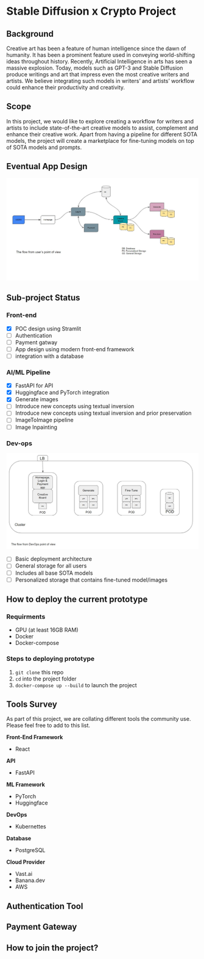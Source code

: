 # Stable Diffusion x Crypto Project 

## Background
Creative art has been a feature of human intelligence since the dawn of humanity. It has been a prominent feature used in conveying world-shifting ideas throughout history. Recently, Artificial Intelligence in arts has seen a massive explosion. Today, models such as GPT-3 and Stable Diffusion produce writings and art that impress even the most creative writers and artists. We believe integrating such models in writers’ and artists’ workflow could enhance their productivity and creativity. 

## Scope
In this project, we would like to explore creating a workflow for writers and artists to include state-of-the-art creative models to assist, complement and enhance their creative work. Apart from having a pipeline for different SOTA models, the project will create a marketplace for fine-tuning models on top of SOTA models and prompts.

## Eventual App Design 
![alt text](media/app.jpg)

## Sub-project Status
### Front-end
- [x] POC design using Stramlit
- [ ] Authentication 
- [ ] Payment gatway
- [ ] App design using modern front-end framework
- [ ] integration with a database

### AI/ML Pipeline
- [x] FastAPI for API
- [x] Huggingface and PyTorch integration
- [x] Generate images
- [ ] Introduce new concepts using textual inversion
- [ ] Introduce new concepts using textual inversion and prior preservation
- [ ] ImageToImage pipeline
- [ ] Image Inpainting

### Dev-ops
![alt text](media/devops.jpg)

- [ ] Basic deployment architecture
- [ ] General storage for all users
- [ ] Includes all base SOTA models
- [ ] Personalized storage that contains fine-tuned model/images  

## How to deploy the current prototype
### Requirments
- GPU (at least 16GB RAM)
- Docker
- Docker-compose

### Steps to deploying prototype
1. `git clone` this repo
2. `cd` into the project folder
3. `docker-compose up --build` to launch the project

## Tools Survey
As part of this project, we are collating different tools the community use. Please feel free to add to this list.

**Front-End Framework**
- React

**API**
- FastAPI

**ML Framework**
- PyTorch
- Huggingface

**DevOps**
- Kubernettes

**Database**
- PostgreSQL

**Cloud Provider**
- Vast.ai
- Banana.dev
- AWS

**Authentication Tool**
- 

**Payment Gateway**
- 

## How to join the project?

